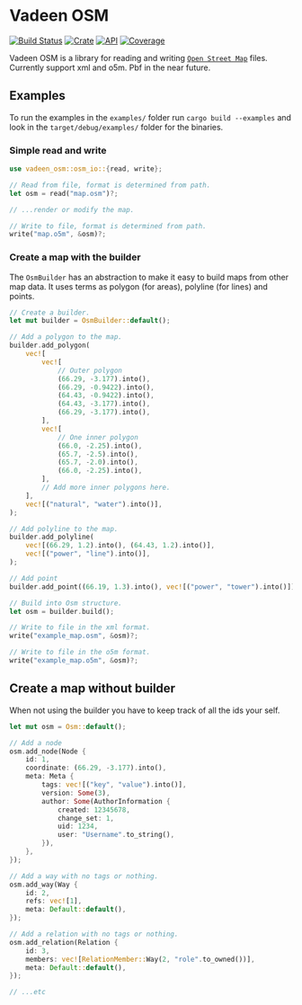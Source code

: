 # Vadeen OSM

[![Build Status](https://travis-ci.com/FelixStridsberg/vadeen_osm.svg?branch=master)](https://travis-ci.com/FelixStridsberg/vadeen_osm)
[![Crate](https://img.shields.io/crates/v/vadeen_osm.svg)](https://crates.io/crates/vadeen_osm)
[![API](https://docs.rs/vadeen_osm/badge.svg)](https://docs.rs/vadeen_osm)
[![Coverage](https://codecov.io/gh/FelixStridsberg/vadeen_osm/branch/master/graphs/badge.svg)](https://codecov.io/gh/FelixStridsberg/vadeen_osm/branch/master)


Vadeen OSM is a library for reading and writing [`Open Street Map`] files.
Currently support xml and o5m. Pbf in the near future.

## Examples
To run the examples in the `examples/` folder run `cargo build --examples` and look in the
`target/debug/examples/` folder for the binaries.

### Simple read and write
```rust
use vadeen_osm::osm_io::{read, write};

// Read from file, format is determined from path.
let osm = read("map.osm")?;

// ...render or modify the map.

// Write to file, format is determined from path.
write("map.o5m", &osm)?;
```

### Create a map with the builder
The `OsmBuilder` has an abstraction to make it easy to build maps from other map data. It uses
terms as polygon (for areas), polyline (for lines) and points.
```rust
// Create a builder.
let mut builder = OsmBuilder::default();

// Add a polygon to the map.
builder.add_polygon(
    vec![
        vec![
            // Outer polygon
            (66.29, -3.177).into(),
            (66.29, -0.9422).into(),
            (64.43, -0.9422).into(),
            (64.43, -3.177).into(),
            (66.29, -3.177).into(),
        ],
        vec![
            // One inner polygon
            (66.0, -2.25).into(),
            (65.7, -2.5).into(),
            (65.7, -2.0).into(),
            (66.0, -2.25).into(),
        ],
        // Add more inner polygons here.
    ],
    vec![("natural", "water").into()],
);

// Add polyline to the map.
builder.add_polyline(
    vec![(66.29, 1.2).into(), (64.43, 1.2).into()],
    vec![("power", "line").into()],
);

// Add point
builder.add_point((66.19, 1.3).into(), vec![("power", "tower").into()]);

// Build into Osm structure.
let osm = builder.build();

// Write to file in the xml format.
write("example_map.osm", &osm)?;

// Write to file in the o5m format.
write("example_map.o5m", &osm)?;
```

## Create a map without builder
When not using the builder you have to keep track of all the ids your self.
```rust
let mut osm = Osm::default();

// Add a node
osm.add_node(Node {
    id: 1,
    coordinate: (66.29, -3.177).into(),
    meta: Meta {
        tags: vec![("key", "value").into()],
        version: Some(3),
        author: Some(AuthorInformation {
            created: 12345678,
            change_set: 1,
            uid: 1234,
            user: "Username".to_string(),
        }),
    },
});

// Add a way with no tags or nothing.
osm.add_way(Way {
    id: 2,
    refs: vec![1],
    meta: Default::default(),
});

// Add a relation with no tags or nothing.
osm.add_relation(Relation {
    id: 3,
    members: vec![RelationMember::Way(2, "role".to_owned())],
    meta: Default::default(),
});

// ...etc
```

[`Open Street Map`]: https://wiki.openstreetmap.org/wiki/OSM_file_formats
